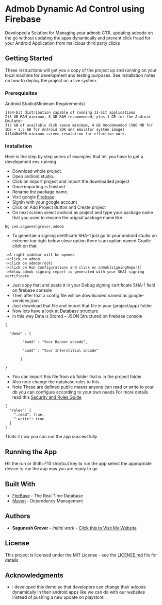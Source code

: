 # Admob Dynamic Ad Control using Firebase

Developed a Solution for Managing your admob CTR, updating  adcode on the go without updating the apps dynamically and prevent click fraud for your Android Application from malicious third party clicks

## Getting Started

These instructions will get you a copy of the project up and running on your local machine for development and testing purposes. See installation notes on how to deploy the project on a live system.

### Prerequisites

Android Studio(Minimum Requirements)
	
```
1)64-bit distribution capable of running 32-bit applications
2)3 GB RAM minimum, 8 GB RAM recommended; plus 1 GB for the Android Emulator
3)2 GB of available disk space minimum, 4 GB Recommended (500 MB for IDE + 1.5 GB for Android SDK and emulator system image)
4)1440x900 minimum screen resolution for effective work.

```

### Installation

Here is the step by step series of examples that tell you have to get a development env running

* Download whole project.
* Open android studio.
* Click on import project and import the downloaded project
* Once importing is finished
* Rename the package name.
* Visit google [Firebase](https://console.firebase.google.com) 
* SignIn with your google account
* Click on  Add Project Button and Create project
* On next screen select android as project and type your package name that you  used to rename the orignal package name like 
```
Eg com.saguneshgrover.admob
```
* To genertae a signing certificate SHA-1 just go to your android studio on extreme top right below close option  there is an option named Gradle click on that
```
->A right sidebar will be opened
->click on admob
->click on admob(root)
->click on Run Configurations and click on admob[signingReport]
->Below admob signing report is generated with your SHA1 signing certificate

```
* Just copy that and paste it in your Debug signing certificate SHA-1 field on firebase console
* Then after that a config file will be downloaded named as google-services.json
* Just download that file and import that file in your (project/app) folder
* Now lets have a look at Database structure
* In this way  Data is Stored – JSON Structured on firebase console

```
{
  
  "demo" : {
    
		"badd" : "Your Banner adcode",
    
		"iadd" : "Your Interstitial adcode"
  
	   }

}

```

* You can import this file from db folder that is  in the project folder
* Also note change the database rules to this 
* Note These are defined public means anyone can read or write to your db you can configure according to your own needs For more details read this [Security and Rules Guide](https://firebase.google.com/docs/database/security/) 
```
{
  "rules": {
    ".read": true,
    ".write": true
  }
}
```

Thats it now you can run the app successfully

## Running the App

Hit the run or Shift+F10 shortcut key to  run the app select the appropriate device to run the app now you are ready to go 

## Built With

* [FireBase](https://firebase.google.com/docs/database/) - The Real Time Database
* [Maven](https://maven.apache.org/) - Dependency Management


## Authors

* **Sagunesh Grover** - *Initial work* - [Click this to  Visit My Website](http://www.saguneshgrover.com)


## License

This project is licensed under the MIT License - see the [LICENSE.md](LICENSE.md) file for details

## Acknowledgments

* I developed this demo so that developers can change their adcode dynamically in their android apps like we can do with our websites instead of pushing a new update on playstore
